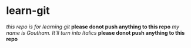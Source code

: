# learn-git
*this repo is for learning git*
**please donot push anything to this repo**
*my name is Goutham. It'll turn into Italics*
**please donot push anything to this repo**
